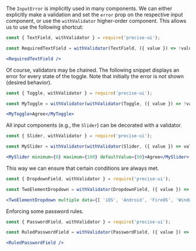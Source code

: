 The `InputError` is implicitly used in many components. We can either explicitly make a validation and set the `error` prop on the respective input component, or use the `withValidator` higher-order component. This allows us to use the following shortcut:

```jsx
const { TextField, withValidator } = require('precise-ui');

const RequiredTextField = withValidator(TextField, ({ value }) => !value && 'Input is required');

<RequiredTextField />
```

Of course, validators may be chained. The following snippet displays an error for every state of the toggle. Note that initially the error is not shown (desired behavior).

```jsx
const { Toggle, withValidator } = require('precise-ui');

const MyToggle = withValidator(withValidator(Toggle, ({ value }) => !value && "You need to agree"), ({ value }) => value && "You agreed");

<MyToggle>Agree</MyToggle>
```

All input components (e.g., the `Slider`) can be decorated with a validator.

```jsx
const { Slider, withValidator } = require('precise-ui');

const MySlider = withValidator(withValidator(Slider, ({ value }) => value < 10 && "You need to have at least 10"), ({ value }) => value > 90 && "You need to have at most 90");

<MySlider minimum={0} maximum={100} defaultValue={50}>Agree</MySlider>
```

This way we can ensure that certain conditions are always met.

```jsx
const { DropdownField, withValidator } = require('precise-ui');

const TwoElementDropdown = withValidator(DropdownField, ({ value }) => value.length !== 2 && 'You need to choose two');

<TwoElementDropdown multiple data={[ 'iOS', 'Android', 'FireOS', 'Windows Phone', 'Firefox OS' ]} />
```

Enforcing some password rules.

```jsx
const { PasswordField, withValidator } = require('precise-ui');

const RuledPasswordField = withValidator(PasswordField, ({ value }) => !/(?=.{6,})(?=.*?[A-Z]).*?[a-z].*/.test(value) && 'You need at least 6 characters, one upper case and a lower case.');

<RuledPasswordField />
```
